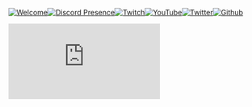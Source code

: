 [![Welcome](https://i.imgur.com/hAr807k.png)]()[![Discord Presence](https://internals.hexality.fun/api/422274807732633604?animated=true&theme=light&borderRadius=0&showNothing=false&bg=ffffff&type=vertical&hideDiscrim=true)](https://discord.gg/CKNAftY)[![Twitch](https://i.imgur.com/MWBvLAs.png)](https://twitch.tv/hexalitylp)[![YouTube](https://i.imgur.com/r9usCwO.png)](https://youtube.com/hexality)[![Twitter](https://i.imgur.com/I7BvC5P.png)](https://twitter.com/HexalityM)[![Github](https://i.imgur.com/I3qhCkL.png)](https://github.com/hexality)

[![Signature](http://lemmmy.pw/osusig/sig.php?colour=hexffffff&uname=-%20Hexality%20-&removeavmargin&darkheader&onlineindicator=undefined&xpbar&xpbarhex)](https://osu.ppy.sh/users/9363161)

